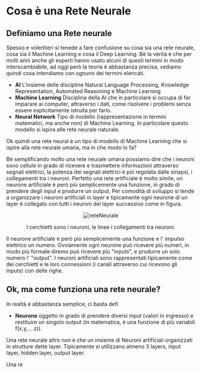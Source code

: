 # Cosa è una Rete Neurale #

## Definiamo una Rete neurale ##
Spesso e volentieri si tenede a fare confusione su cosa sia una rete neurale, cosa sia il Machine Learning e cosa il Deep Learning. Bè la verità è che per molti anni anche gli esperti hanno usato alcuni di questi termini in modo interscambiabile, ad oggi però
la teoria è abbastanza precisa, vediamo quindi cosa intendiamo con ognuno dei termini elencati.
- **AI** L'insieme delle discipline Natural Language Processing, Knowledge Representation, Automated Reasoning e Machine Learning
- **Machine Learning** Disciplina della AI che in particolare si occupa di far imparare ai computer, attraverso i dati, come risolvere i problemi senza essere esplicitamente istruita per farlo.
- **Neural Network** Tipo di modello (rappresentazione in termini matematici, ma anche non) di Machine Learning. In particolare questo modello si ispira alle rete neurale naturale.

Ok quindi una rete neural è un tipo di modello di Machine Learning che si ispire alla rete neurale umana, ma in che modo lo fa?

Bè semplificando molto una rete neurale umana possiamo dire che i neuroni sono cellule in grado di ricevere e trasmettere informazioni attraverso segnali elettrici, la potenza dei segnali elettrici è poi regolata dalle sinapsi, i collegamenti tra i neuroni.
Perfetto una rete artificiale è molto simile, un neurone artificiale è però più semplicemente una funzione, in grado di prendere degli input e produrre un output. Per comodità di sviluppo si tende a organizzare i neuroni artificiali in layer e tipicamente ogni neurone di un layer è collegato con tutti i neuroni del layer successivo come in figura.

<p align="center">
  <img src="https://github.com/user-attachments/assets/79441ba7-54d5-4807-b2b3-586e829446a2" alt="reteNeurale">
</p>
<p align="center">
  I cerchietti sono i neuroni, le linee i collegamenti tra neuroni.
</p>

Il neurone artificiale è però più semplicemente una funzione e l' impulso elettrico un numero.
Ovviamente ogni neurone può ricevere più numeri, in modo più formale diremo può ricevere più "inputs", e produrre un solo numero l' "output".
I neuroni artificiali sono rappresentati tipicamente come dei cerchietti e le loro connessioni (i canali attraverso cui ricevono gli inputs) con delle righe.




## Ok, ma come funziona una rete neurale?

In realtà è abbastanza semplice, ci basta defi
- **Neurone** oggetto in grado di prendere diversi input (valori in ingresso) e restituire un singolo output (in matematica, è una funzione di più variabili f(x,y,....z)). 

Una rete neurale altro non è che un insieme di Neuroni artificiali organizzati in strutture dette layer. Tipicamente si utilizzano almeno 3 layers, input layer, hidden layer, output layer.


Una re
